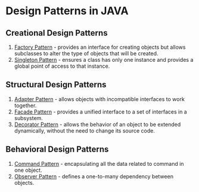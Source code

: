 # Design Patterns in JAVA
## Creational Design Patterns
1. [Factory Pattern](https://github.com/ClarkBelen/factoryPattern) - provides an interface for creating objects but allows subclasses to alter the type of objects that will be created.
2. [Singleton Pattern](https://github.com/ClarkBelen/singletonPattern) - ensures a class has only one instance and provides a global point of access to that instance.
   
## Structural Design Patterns
1. [Adapter Pattern](https://github.com/ClarkBelen/adapterPattern) - allows objects with incompatible interfaces to work together.
2. [Facade Pattern](https://github.com/ClarkBelen/facadePattern) - provides a unified interface to a set of interfaces in a subsystem.
3. [Decorator Pattern](https://github.com/ClarkBelen/decoratorPattern) - allows the behavior of an object to be extended dynamically, without the need to change its source code. 

## Behavioral Design Patterns
1. [Command Pattern](https://github.com/ClarkBelen/commandPattern) - encapsulating all the data related to command in one object.
2. [Observer Pattern](https://github.com/ClarkBelen/observerPattern) - defines a one-to-many dependency between objects.


